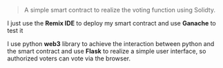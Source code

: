 >A simple smart contract to realize the voting function using Solidty.

I just use the **Remix IDE** to deploy my smart contract and use **Ganache** to test it

I use python **web3** library to achieve the interaction between python and the smart contract 
and use **Flask** to realize a simple user interface, so authorized voters can vote via the browser.

